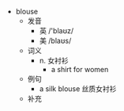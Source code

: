 - blouse
  - 发音
    - 英 /'blaʊz/
    - 美 /blaʊs/
  - 词义
    - n. 女衬衫
      - a shirt for women
  - 例句
    - a silk blouse 丝质女衬衫
  - 补充